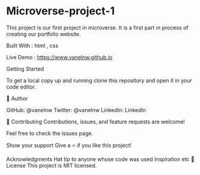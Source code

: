 # Microverse-project-1

This project is our first project in microverse. It is a first part in process of creating our portfolio website.

Built With : html , css

Live Demo :  https://www.vanelnw.github.io


Getting Started

To get a local copy up and running clone this repository and open it in your code editor.

👤 Author

GitHub: @vanelnw Twitter: @vanelnw LinkedIn: LinkedIn

🤝 Contributing Contributions, issues, and feature requests are welcome!

Feel free to check the issues page.

Show your support Give a ⭐️ if you like this project!

Acknowledgments Hat tip to anyone whose code was used Inspiration etc 📝 License This project is MIT licensed.
